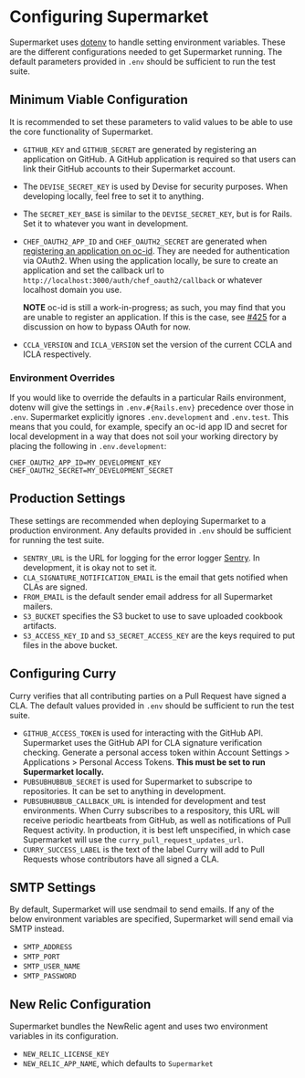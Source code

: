# Configuring Supermarket

Supermarket uses [dotenv](https://github.com/bkeepers/dotenv) to handle setting
environment variables. These are the different configurations needed to get
Supermarket running. The default parameters provided in `.env` should be
sufficient to run the test suite.

## Minimum Viable Configuration

It is recommended to set these parameters to valid values to be able to use the
core functionality of Supermarket.

* `GITHUB_KEY` and `GITHUB_SECRET` are generated by registering an application
  on GitHub. A GitHub application is required so that users can link their
  GitHub accounts to their Supermarket account.
* The `DEVISE_SECRET_KEY` is used by Devise for security purposes. When
  developing locally, feel free to set it to anything.
* The `SECRET_KEY_BASE` is similar to the `DEVISE_SECRET_KEY`, but is for
  Rails. Set it to whatever you want in development.
* `CHEF_OAUTH2_APP_ID` and `CHEF_OAUTH2_SECRET` are generated when [registering
  an application on oc-id](https://id.opscode.com/id/oauth/applications/). They
  are needed for authentication via OAuth2. When using the application locally,
  be sure to create an application and set the callback url to
  `http://localhost:3000/auth/chef_oauth2/callback` or whatever localhost domain
  you use.

  **NOTE** oc-id is still a work-in-progress; as such, you may find that you are unable to register an application. If this is the case, see [#425](https://github.com/opscode/supermarket/issues/550) for a discussion on how to bypass OAuth for now.
* `CCLA_VERSION` and `ICLA_VERSION` set the version of the current CCLA and
  ICLA respectively.

### Environment Overrides

If you would like to override the defaults in a particular Rails environment,
dotenv will give the settings in `.env.#{Rails.env}` precedence over those in
`.env`. Supermarket explicitly ignores `.env.development` and `.env.test`. This
means that you could, for example, specify an oc-id app ID and secret for local
development in a way that does not soil your working directory by placing the
following in `.env.development`:

```
CHEF_OAUTH2_APP_ID=MY_DEVELOPMENT_KEY
CHEF_OAUTH2_SECRET=MY_DEVELOPMENT_SECRET
```

## Production Settings

These settings are recommended when deploying Supermarket to a production
environment. Any defaults provided in `.env` should be sufficient for running
the test suite.

* `SENTRY_URL` is the URL for logging for the error logger
  [Sentry](https://getsentry.com/). In development, it is okay not to set it.
* `CLA_SIGNATURE_NOTIFICATION_EMAIL` is the email that gets notified when CLAs
  are signed.
* `FROM_EMAIL` is the default sender email address for all Supermarket mailers.
* `S3_BUCKET` specifies the S3 bucket to use to save uploaded cookbook
  artifacts.
* `S3_ACCESS_KEY_ID` and `S3_SECRET_ACCESS_KEY` are the keys required to put
  files in the above bucket.

## Configuring Curry

Curry verifies that all contributing parties on a Pull Request have signed a
CLA. The default values provided in `.env` should be sufficient to run the test
suite.

* `GITHUB_ACCESS_TOKEN` is used for interacting with the GitHub API.
  Supermarket uses the GitHub API for CLA signature verification checking.
  Generate a personal access token within Account Settings > Applications >
  Personal Access Tokens. **This must be set to run Supermarket locally.**
* `PUBSUBHUBBUB_SECRET` is used for Supermarket to subscripe to repositories.
  It can be set to anything in development.
* `PUBSUBHUBBUB_CALLBACK_URL` is intended for development and test
  environments. When Curry subscribes to a respository, this URL will receive
  periodic heartbeats from GitHub, as well as notifications of Pull Request
  activity. In production, it is best left unspecified, in which case
  Supermarket will use the `curry_pull_request_updates_url`.
* `CURRY_SUCCESS_LABEL` is the text of the label Curry will add to Pull
  Requests whose contributors have all signed a CLA.

## SMTP Settings

By default, Supermarket will use sendmail to send emails. If any of the below
environment variables are specified, Supermarket will send email via SMTP
instead.

* `SMTP_ADDRESS`
* `SMTP_PORT`
* `SMTP_USER_NAME`
* `SMTP_PASSWORD`

## New Relic Configuration

Supermarket bundles the NewRelic agent and uses two environment variables in
its configuration.

* `NEW_RELIC_LICENSE_KEY`
* `NEW_RELIC_APP_NAME`, which defaults to `Supermarket`
